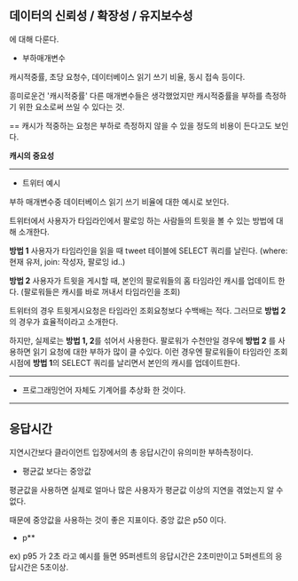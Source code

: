 ## 데이터의 신뢰성 / 확장성 / 유지보수성

에 대해 다룬다.

- 부하매개변수

캐시적중률, 초당 요청수, 데이터베이스 읽기 쓰기 비율, 동시 접속 등이다.

흥미로운건 '캐시적중률' 다른 매개변수들은 생각했었지만 캐시적중률을 부하를 측정하기 위한 요소로써 쓰일 수 있다는 것.

== 캐시가 적중하는 요청은 부하로 측정하지 않을 수 있을 정도의 비용이 든다고도 보인다.

**캐시의 중요성**

---

- 트위터 예시

부하 매개변수중 데이터베이스 읽기 쓰기 비율에 대한 예시로 보인다.

트위터에서 사용자가 타임라인에서 팔로잉 하는 사람들의 트윗을 볼 수 있는 방법에 대해 소개한다.

**방법 1**
사용자가 타임라인을 읽을 때 tweet 테이블에 SELECT 쿼리를 날린다.
(where: 현재 유저, join: 작성자, 팔로잉 id..)

**방법 2**
사용자가 트윗을 게시할 때, 본인의 팔로워들의 홈 타임라인 캐시를 업데이트 한다.
(팔로워들은 캐시를 바로 꺼내서 타임라인을 조회)

트위터의 경우 트윗게시요청은 타임라인 조회요청보다 수백배는 적다.
그러므로 **방법 2**의 경우가 효율적이라고 소개한다.

하지만, 실제로는 **방법 1, 2**를 섞어서 사용한다.
팔로워가 수천만일 경우에 **방법 2** 를 사용하면 읽기 요청에 대한 부하가 많이 클 수있다.
이런 경우엔 팔로워들이 타임라인 조회시점에 **방법 1**의 SELECT 쿼리를 날리면서 본인의 캐시를 업데이트한다.

---

- 프로그래밍언어 자체도 기계어를 추상화 한 것이다.

---

## 응답시간

지연시간보다 클라이언트 입장에서의 총 응답시간이 유의미한 부하측정이다.

- 평균값 보다는 중앙값

평균값을 사용하면 실제로 얼마나 많은 사용자가 평균값 이상의 지연을 겪었는지 알 수 없다.

때문에 중앙값을 사용하는 것이 좋은 지표이다.
중앙 값은 p50 이다.

- p\*\*

ex) p95 가 2초 라고 예시를 들면 95퍼센트의 응답시간은 2초미만이고 5퍼센트의 응답시간은 5초이상.
